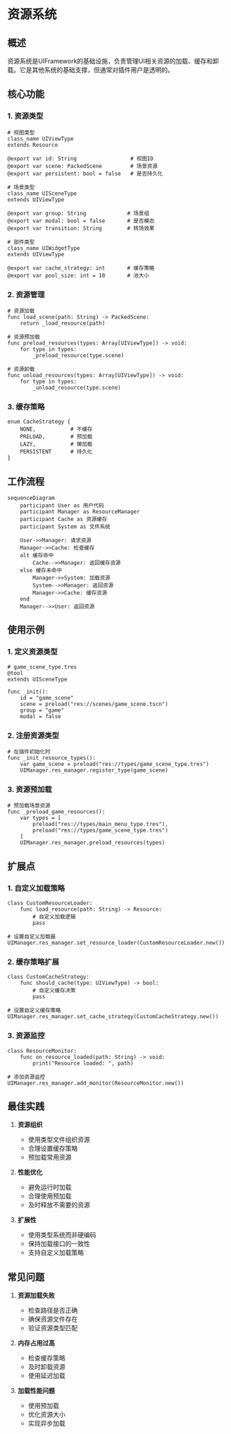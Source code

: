 # 资源系统

## 概述

资源系统是UIFramework的基础设施，负责管理UI相关资源的加载、缓存和卸载。它是其他系统的基础支撑，但通常对插件用户是透明的。

## 核心功能

### 1. 资源类型

```gdscript
# 视图类型
class_name UIViewType
extends Resource

@export var id: String                 # 视图ID
@export var scene: PackedScene         # 场景资源
@export var persistent: bool = false   # 是否持久化

# 场景类型
class_name UISceneType
extends UIViewType

@export var group: String             # 场景组
@export var modal: bool = false       # 是否模态
@export var transition: String        # 转场效果

# 部件类型
class_name UIWidgetType
extends UIViewType

@export var cache_strategy: int       # 缓存策略
@export var pool_size: int = 10       # 池大小
```

### 2. 资源管理

```gdscript
# 资源加载
func load_scene(path: String) -> PackedScene:
    return _load_resource(path)

# 资源预加载
func preload_resources(types: Array[UIViewType]) -> void:
    for type in types:
        _preload_resource(type.scene)

# 资源卸载
func unload_resources(types: Array[UIViewType]) -> void:
    for type in types:
        _unload_resource(type.scene)
```

### 3. 缓存策略

```gdscript
enum CacheStrategy {
    NONE,           # 不缓存
    PRELOAD,        # 预加载
    LAZY,           # 懒加载
    PERSISTENT      # 持久化
}
```

## 工作流程

```mermaid
sequenceDiagram
    participant User as 用户代码
    participant Manager as ResourceManager
    participant Cache as 资源缓存
    participant System as 文件系统

    User->>Manager: 请求资源
    Manager->>Cache: 检查缓存
    alt 缓存命中
        Cache-->>Manager: 返回缓存资源
    else 缓存未命中
        Manager->>System: 加载资源
        System-->>Manager: 返回资源
        Manager->>Cache: 缓存资源
    end
    Manager-->>User: 返回资源
```

## 使用示例

### 1. 定义资源类型

```gdscript
# game_scene_type.tres
@tool
extends UISceneType

func _init():
    id = "game_scene"
    scene = preload("res://scenes/game_scene.tscn")
    group = "game"
    modal = false
```

### 2. 注册资源类型

```gdscript
# 在插件初始化时
func _init_resource_types():
    var game_scene = preload("res://types/game_scene_type.tres")
    UIManager.res_manager.register_type(game_scene)
```

### 3. 资源预加载

```gdscript
# 预加载场景资源
func _preload_game_resources():
    var types = [
        preload("res://types/main_menu_type.tres"),
        preload("res://types/game_scene_type.tres")
    ]
    UIManager.res_manager.preload_resources(types)
```

## 扩展点

### 1. 自定义加载策略

```gdscript
class CustomResourceLoader:
    func load_resource(path: String) -> Resource:
        # 自定义加载逻辑
        pass

# 设置自定义加载器
UIManager.res_manager.set_resource_loader(CustomResourceLoader.new())
```

### 2. 缓存策略扩展

```gdscript
class CustomCacheStrategy:
    func should_cache(type: UIViewType) -> bool:
        # 自定义缓存决策
        pass

# 设置自定义缓存策略
UIManager.res_manager.set_cache_strategy(CustomCacheStrategy.new())
```

### 3. 资源监控

```gdscript
class ResourceMonitor:
    func on_resource_loaded(path: String) -> void:
        print("Resource loaded: ", path)

# 添加资源监控
UIManager.res_manager.add_monitor(ResourceMonitor.new())
```

## 最佳实践

1. **资源组织**
   - 使用类型文件组织资源
   - 合理设置缓存策略
   - 预加载常用资源

2. **性能优化**
   - 避免运行时加载
   - 合理使用预加载
   - 及时释放不需要的资源

3. **扩展性**
   - 使用类型系统而非硬编码
   - 保持加载接口的一致性
   - 支持自定义加载策略

## 常见问题

1. **资源加载失败**
   - 检查路径是否正确
   - 确保资源文件存在
   - 验证资源类型匹配

2. **内存占用过高**
   - 检查缓存策略
   - 及时卸载资源
   - 使用延迟加载

3. **加载性能问题**
   - 使用预加载
   - 优化资源大小
   - 实现异步加载
